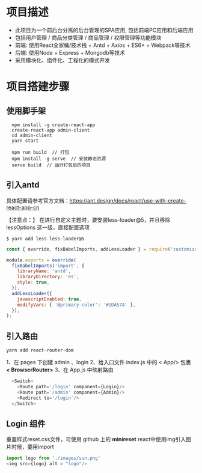 # 项目描述
- 此项目为一个前后台分离的后台管理的SPA应用, 包括前端PC应用和后端应用
- 包括用户管理 / 商品分类管理 / 商品管理 / 权限管理等功能模块
- 前端: 使用React全家桶/技术栈 + Antd + Axios + ES6+ + Webpack等技术
- 后端: 使用Node + Express + Mongodb等技术
- 采用模块化、组件化、工程化的模式开发

# 项目搭建步骤

## 使用脚手架
```
  npm install -g create-react-app
  create-react-app admin-client
  cd admin-client
  yarn start

  npm run build  // 打包
  npm install -g serve  // 安装静态资源
  serve build  // 运行打包后的项目
```

## 引入antd
具体配置请参考官方文档：https://ant.design/docs/react/use-with-create-react-app-cn

【注意点：】
在进行自定义主题时，要安装less-loader@5，并且移除 lessOptions 这一级，直接配置选项

`$ yarn add less less-loader@5`

```js
const { override, fixBabelImports, addLessLoader } = require('customize-cra');

module.exports = override(
  fixBabelImports('import', {
    libraryName: 'antd',
    libraryDirectory: 'es',
    style: true,
  }),
  addLessLoader({
    javascriptEnabled: true,
    modifyVars: { '@primary-color': '#1DA57A' },
  }),
);

```
## 引入路由
`yarn add react-router-dom`

1、在 pages 下创建 admin 、login 
2、给入口文件 index.js 中的 < App/> 包裹 **< BrowserRouter>** 
3、在 App.js 中映射路由
```js
  <Switch>
    <Route path='/login' component={Login}/>
    <Route path='/admin' component={Admin}/>
    <Redirect to='/login'/>
  </Switch>
```
## Login 组件

重置样式reset.css文件，可使用 github 上的 **minireset** 
react中使用img引入图片时候，要用import
```js
import logo from './images/sun.png'
<img src={logo} alt = "logo"/>
```








